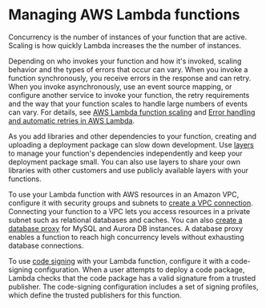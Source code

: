 # Managing AWS Lambda functions<a name="lambda-managing"></a>

Concurrency is the number of instances of your function that are active\. Scaling is how quickly Lambda increases the the number of instances\.

Depending on who invokes your function and how it's invoked, scaling behavior and the types of errors that occur can vary\. When you invoke a function synchronously, you receive errors in the response and can retry\. When you invoke asynchronously, use an event source mapping, or configure another service to invoke your function, the retry requirements and the way that your function scales to handle large numbers of events can vary\. For details, see [AWS Lambda function scaling](invocation-scaling.md) and [Error handling and automatic retries in AWS Lambda](invocation-retries.md)\.



As you add libraries and other dependencies to your function, creating and uploading a deployment package can slow down development\. Use [layers](configuration-layers.md) to manage your function's dependencies independently and keep your deployment package small\. You can also use layers to share your own libraries with other customers and use publicly available layers with your functions\.

To use your Lambda function with AWS resources in an Amazon VPC, configure it with security groups and subnets to [create a VPC connection](configuration-vpc.md)\. Connecting your function to a VPC lets you access resources in a private subnet such as relational databases and caches\. You can also [create a database proxy](configuration-database.md) for MySQL and Aurora DB instances\. A database proxy enables a function to reach high concurrency levels without exhausting database connections\.

To use [code signing](configuration-codesigning.md) with your Lambda function, configure it with a code\-signing configuration\. When a user attempts to deploy a code package, Lambda checks that the code package has a valid signature from a trusted publisher\. The code\-signing configuration includes a set of signing profiles, which define the trusted publishers for this function\.
